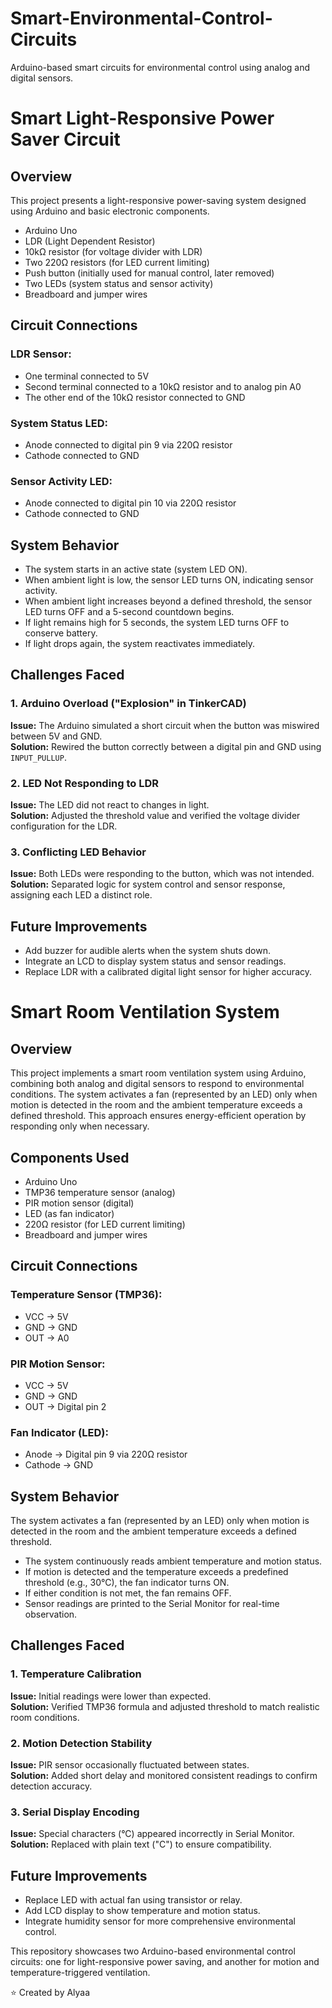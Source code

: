 # Smart-Environmental-Control-Circuits
Arduino-based smart circuits for environmental control using analog and digital sensors.

# Smart Light-Responsive Power Saver Circuit

## Overview
This project presents a light-responsive power-saving system designed using Arduino and basic electronic components. 
- Arduino Uno
- LDR (Light Dependent Resistor)
- 10kΩ resistor (for voltage divider with LDR)
- Two 220Ω resistors (for LED current limiting)
- Push button (initially used for manual control, later removed)
- Two LEDs (system status and sensor activity)
- Breadboard and jumper wires

## Circuit Connections

### LDR Sensor:
- One terminal connected to 5V
- Second terminal connected to a 10kΩ resistor and to analog pin A0
- The other end of the 10kΩ resistor connected to GND

### System Status LED:
- Anode connected to digital pin 9 via 220Ω resistor
- Cathode connected to GND

### Sensor Activity LED:
- Anode connected to digital pin 10 via 220Ω resistor
- Cathode connected to GND

## System Behavior
- The system starts in an active state (system LED ON).
- When ambient light is low, the sensor LED turns ON, indicating sensor activity.
- When ambient light increases beyond a defined threshold, the sensor LED turns OFF and a 5-second countdown begins.
- If light remains high for 5 seconds, the system LED turns OFF to conserve battery.
- If light drops again, the system reactivates immediately.

## Challenges Faced

### 1. Arduino Overload ("Explosion" in TinkerCAD)
**Issue:** The Arduino simulated a short circuit when the button was miswired between 5V and GND.  
**Solution:** Rewired the button correctly between a digital pin and GND using `INPUT_PULLUP`.

### 2. LED Not Responding to LDR
**Issue:** The LED did not react to changes in light.  
**Solution:** Adjusted the threshold value and verified the voltage divider configuration for the LDR.

### 3. Conflicting LED Behavior
**Issue:** Both LEDs were responding to the button, which was not intended.  
**Solution:** Separated logic for system control and sensor response, assigning each LED a distinct role.

## Future Improvements
- Add buzzer for audible alerts when the system shuts down.
- Integrate an LCD to display system status and sensor readings.
- Replace LDR with a calibrated digital light sensor for higher accuracy.

# Smart Room Ventilation System

## Overview
This project implements a smart room ventilation system using Arduino, combining both analog and digital sensors to respond to environmental conditions.
The system activates a fan (represented by an LED) only when motion is detected in the room and the ambient temperature exceeds a defined threshold.
This approach ensures energy-efficient operation by responding only when necessary.

## Components Used
- Arduino Uno
- TMP36 temperature sensor (analog)
- PIR motion sensor (digital)
- LED (as fan indicator)
- 220Ω resistor (for LED current limiting)
- Breadboard and jumper wires

## Circuit Connections

### Temperature Sensor (TMP36):
- VCC → 5V  
- GND → GND  
- OUT → A0

### PIR Motion Sensor:
- VCC → 5V  
- GND → GND  
- OUT → Digital pin 2

### Fan Indicator (LED):
- Anode → Digital pin 9 via 220Ω resistor  
- Cathode → GND

## System Behavior
The system activates a fan (represented by an LED) only when motion is detected in the room and the ambient temperature exceeds a defined threshold.

- The system continuously reads ambient temperature and motion status.
- If motion is detected and the temperature exceeds a predefined threshold (e.g., 30°C), the fan indicator turns ON.
- If either condition is not met, the fan remains OFF.
- Sensor readings are printed to the Serial Monitor for real-time observation.

## Challenges Faced

### 1. Temperature Calibration
**Issue:** Initial readings were lower than expected.  
**Solution:** Verified TMP36 formula and adjusted threshold to match realistic room conditions.

### 2. Motion Detection Stability
**Issue:** PIR sensor occasionally fluctuated between states.  
**Solution:** Added short delay and monitored consistent readings to confirm detection accuracy.

### 3. Serial Display Encoding
**Issue:** Special characters (°C) appeared incorrectly in Serial Monitor.  
**Solution:** Replaced with plain text ("C") to ensure compatibility.

## Future Improvements
- Replace LED with actual fan using transistor or relay.
- Add LCD display to show temperature and motion status.
- Integrate humidity sensor for more comprehensive environmental control.


This repository showcases two Arduino-based environmental control circuits: one for light-responsive power saving, and another for motion and temperature-triggered ventilation.

⭐ Created by Alyaa


